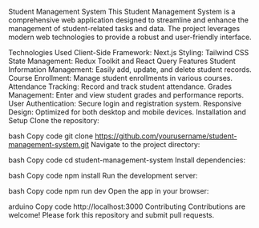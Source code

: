 <!-- This is a [Next.js](https://nextjs.org/) project bootstrapped with [`create-next-app`](https://github.com/vercel/next.js/tree/canary/packages/create-next-app).

## Getting Started

First, run the development server:

```bash
npm run dev
# or
yarn dev
# or
pnpm dev
# or
bun dev
```

Open [http://localhost:3000](http://localhost:3000) with your browser to see the result.

You can start editing the page by modifying `app/page.js`. The page auto-updates as you edit the file.

This project uses [`next/font`](https://nextjs.org/docs/basic-features/font-optimization) to automatically optimize and load Inter, a custom Google Font.

## Learn More

To learn more about Next.js, take a look at the following resources:

- [Next.js Documentation](https://nextjs.org/docs) - learn about Next.js features and API.
- [Learn Next.js](https://nextjs.org/learn) - an interactive Next.js tutorial.

You can check out [the Next.js GitHub repository](https://github.com/vercel/next.js/) - your feedback and contributions are welcome!

## Deploy on Vercel

The easiest way to deploy your Next.js app is to use the [Vercel Platform](https://vercel.com/new?utm_medium=default-template&filter=next.js&utm_source=create-next-app&utm_campaign=create-next-app-readme) from the creators of Next.js.

Check out our [Next.js deployment documentation](https://nextjs.org/docs/deployment) for more details. -->



Student Management System
This Student Management System is a comprehensive web application designed to streamline and enhance the management of student-related tasks and data. The project leverages modern web technologies to provide a robust and user-friendly interface.

Technologies Used
Client-Side Framework: Next.js
Styling: Tailwind CSS
State Management: Redux Toolkit and React Query
Features
Student Information Management: Easily add, update, and delete student records.
Course Enrollment: Manage student enrollments in various courses.
Attendance Tracking: Record and track student attendance.
Grades Management: Enter and view student grades and performance reports.
User Authentication: Secure login and registration system.
Responsive Design: Optimized for both desktop and mobile devices.
Installation and Setup
Clone the repository:

bash
Copy code
git clone https://github.com/yourusername/student-management-system.git
Navigate to the project directory:

bash
Copy code
cd student-management-system
Install dependencies:

bash
Copy code
npm install
Run the development server:

bash
Copy code
npm run dev
Open the app in your browser:

arduino
Copy code
http://localhost:3000
Contributing
Contributions are welcome! Please fork this repository and submit pull requests.
